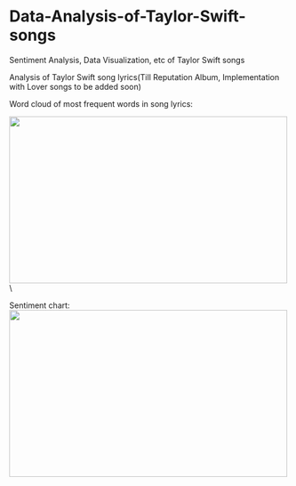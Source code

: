 # Data-Analysis-of-Taylor-Swift-songs
Sentiment Analysis, Data Visualization, etc of Taylor Swift songs

Analysis of Taylor Swift song lyrics(Till Reputation Album, Implementation with Lover songs to be added soon)

Word cloud of most frequent words in song lyrics:

<img src="https://user-images.githubusercontent.com/25851171/66276268-408f5200-e846-11e9-880d-6225ba708052.png" width="500" height="300">\

Sentiment chart: \
<img src="https://user-images.githubusercontent.com/25851171/66276337-cca17980-e846-11e9-9539-0f109a09e16d.png" width="500" height="300">

